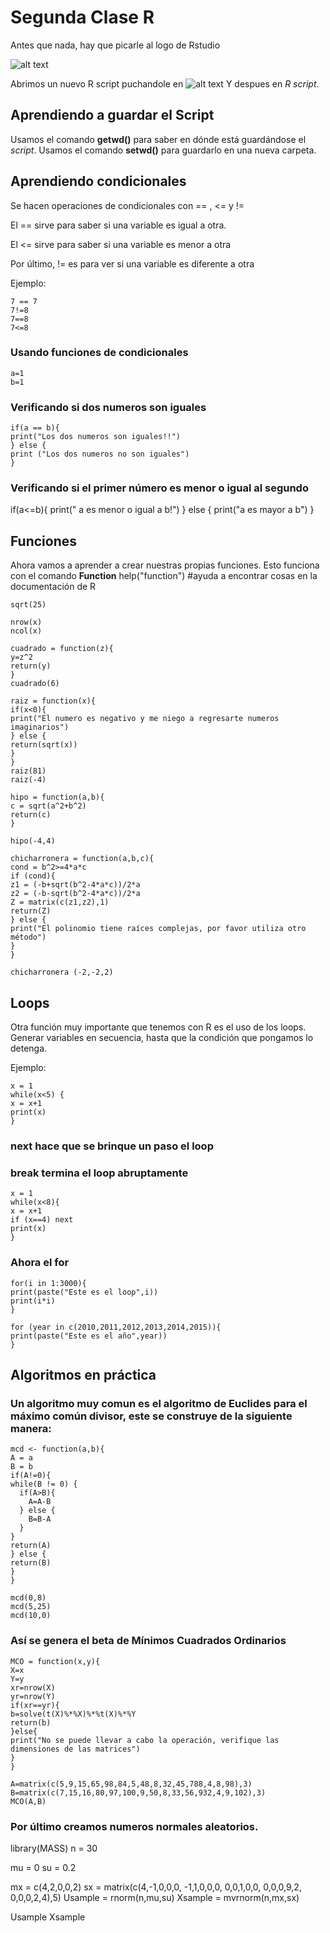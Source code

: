 # Segunda Clase R

Antes que nada, hay que picarle al logo de Rstudio

![alt text](C:/Users/alex_/OneDrive/Escritorio/Econometria/R.png "Logo.")

Abrimos un nuevo R script puchandole en 
![alt text](C:/Users/alex_/OneDrive/Escritorio/Econometria/Nuevo.png "Logo.") Y despues en *R script*.


## Aprendiendo a guardar el Script

Usamos el comando **getwd()** para saber en dónde está guardándose el *script*.
Usamos el comando **setwd()** para guardarlo en una nueva carpeta.

## Aprendiendo condicionales

Se hacen operaciones de condicionales con == , <= y !=

El == sirve para saber si una variable es igual a otra.

El <= sirve para saber si una variable es menor a otra

Por último, != es para ver si una variable es diferente a otra

Ejemplo:

    7 == 7
    7!=8
    7==8
    7<=8



### Usando funciones de condicionales

    a=1
    b=1
### Verificando si dos numeros son iguales
    if(a == b){
    print("Los dos numeros son iguales!!")
    } else {
    print ("Los dos numeros no son iguales")
    }

### Verificando si el primer número es menor o igual al segundo
if(a<=b){
  print(" a es menor o igual a b!")
} else {
  print("a es mayor a b")
}


## Funciones

Ahora vamos a aprender a crear nuestras propias funciones. Esto funciona con el comando **Function**
help("function") #ayuda a encontrar cosas en la documentación de R

    sqrt(25) 

    nrow(x)
    ncol(x)

    cuadrado = function(z){
    y=z^2
    return(y)
    }
    cuadrado(6)

    raiz = function(x){
    if(x<0){
    print("El numero es negativo y me niego a regresarte numeros imaginarios")
    } else {
    return(sqrt(x))
    }
    }
    raiz(81)
    raiz(-4)

    hipo = function(a,b){
    c = sqrt(a^2+b^2)
    return(c)
    }

    hipo(-4,4)

    chicharronera = function(a,b,c){
    cond = b^2>=4*a*c
    if (cond){
    z1 = (-b+sqrt(b^2-4*a*c))/2*a
    z2 = (-b-sqrt(b^2-4*a*c))/2*a
    Z = matrix(c(z1,z2),1)
    return(Z)
    } else {
    print("El polinomio tiene raíces complejas, por favor utiliza otro método")
    }
    }

    chicharronera (-2,-2,2)

## Loops

Otra función muy importante que tenemos con R es el uso de los loops. Generar variables en secuencia, hasta que la condición que pongamos lo detenga.

Ejemplo:

    x = 1
    while(x<5) {
    x = x+1
    print(x)
    }

 ### next hace que se brinque un paso el loop
 ### break termina el loop abruptamente

    x = 1
    while(x<8){
    x = x+1
    if (x==4) next
    print(x)
    }

### Ahora el **for**
    for(i in 1:3000){
    print(paste("Este es el loop",i))
    print(i*i)
    }

    for (year in c(2010,2011,2012,2013,2014,2015)){
    print(paste("Este es el año",year))
    }

## Algoritmos en práctica
### Un algoritmo muy comun es el algoritmo de Euclides para el máximo común divisor, este se construye de la siguiente manera:
    mcd <- function(a,b){
    A = a
    B = b
    if(A!=0){
    while(B != 0) {
      if(A>B){
        A=A-B
      } else {
        B=B-A
      }
    }
    return(A)
    } else {
    return(B)
    }   
    }

    mcd(0,8)
    mcd(5,25)
    mcd(10,0)
    
### Así se genera el beta de Mínimos Cuadrados Ordinarios

    MCO = function(x,y){
    X=x
    Y=y
    xr=nrow(X)
    yr=nrow(Y)
    if(xr==yr){
    b=solve(t(X)%*%X)%*%t(X)%*%Y
    return(b)
    }else{
    print("No se puede llevar a cabo la operación, verifique las dimensiones de las matrices")
    }
    }

    A=matrix(c(5,9,15,65,98,84,5,48,8,32,45,788,4,8,98),3)
    B=matrix(c(7,15,16,80,97,100,9,50,8,33,56,932,4,9,102),3)
    MCO(A,B)


### Por último creamos numeros normales aleatorios.
library(MASS)
n = 30

mu = 0
su = 0.2

mx = c(4,2,0,0,2)
sx = matrix(c(4,-1,0,0,0,
              -1,1,0,0,0,
              0,0,1,0,0,
              0,0,0,9,2,
              0,0,0,2,4),5)
Usample = rnorm(n,mu,su)
Xsample = mvrnorm(n,mx,sx)

Usample
Xsample
  